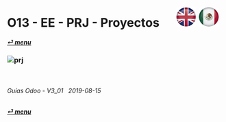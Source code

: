 # O13 - EE - PRJ - Proyectos &nbsp;&nbsp;&nbsp;&nbsp; [![en-uk](/doc/img/flg/en-uk-flg-btn-sml.png)](/en-uk/o13/ee/prj/en-uk-o13-ee-prj-projects-guides.md) [ ![es-mx](/doc/img/flg/es-mx-flg-btn-sml.png)](/es-mx/o13/ee/prj/es-mx-o13-ee-prj-projects-guides.md)
#### [_&#x23CE; menu_](/es-mx/o13/ee/es-mx-o13-ee-guides-menu.md "Regresar al menú de EE")  
### ![prj](/doc/img/acc/big/prj.png)
[ⱽ¹²³⁴⁵⁶⁷⁸⁹⁰⁻]: # (ⱽ¹²³⁴⁵⁶⁷⁸⁹⁰⁻)

<br>

###### Guías Odoo - V3_01 &nbsp; 2019-08-15  
**[_&#x23CE; menu_](/es-mx/o13/ee/es-mx-o13-ee-guides-menu.md)**  
